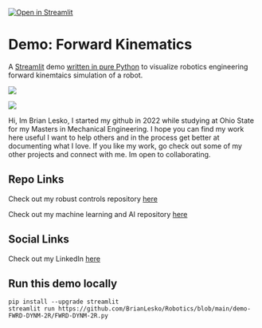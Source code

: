 [![Open in Streamlit](https://static.streamlit.io/badges/streamlit_badge_black_white.svg)](https://robotics-fd-brianlesko.streamlit.app)

# Demo: Forward Kinematics
A [Streamlit](https://streamlit.io) demo [written in pure Python](https://github.com/BrianLesko/Robotics/blob/main/demo-FWRD-DYNM-2R/FWRD-DYNM-2R.py)
to visualize robotics engineering forward kinemtaics simulation of a robot.

![](https://github.com/BrianLesko/Robotics/blob/main/demo-FWRD-DYNM-2R/docs/Preview.gif)

![](docs/docfx/images/MixtureOpen.gif)

Hi, Im Brian Lesko, I started my github in 2022 while studying at Ohio State for my Masters in Mechanical Engineering. I hope you can find my work here useful I want to help others and in the process get better at documenting what I love. If you like my work, go check out some of my other projects and connect with me. Im open to collaborating.

## Repo Links 

Check out my robust controls repository [here](https://github.com/BrianLesko/RobustControls)

Check out my machine learning and AI repository [here](https://github.com/BrianLesko/MachineLearning)

## Social Links 

Check out my LinkedIn [here](https://www.linkedin.com/in/brianlesko/)

## Run this demo locally
```
pip install --upgrade streamlit
streamlit run https://github.com/BrianLesko/Robotics/blob/main/demo-FWRD-DYNM-2R/FWRD-DYNM-2R.py
```

